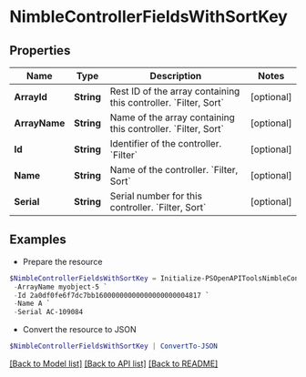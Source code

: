 # NimbleControllerFieldsWithSortKey
## Properties

Name | Type | Description | Notes
------------ | ------------- | ------------- | -------------
**ArrayId** | **String** | Rest ID of the array containing this controller. &#x60;Filter, Sort&#x60; | [optional] 
**ArrayName** | **String** | Name of the array containing this controller. &#x60;Filter, Sort&#x60; | [optional] 
**Id** | **String** | Identifier of the controller. &#x60;Filter&#x60; | [optional] 
**Name** | **String** | Name of the controller. &#x60;Filter, Sort&#x60; | [optional] 
**Serial** | **String** | Serial number for this controller. &#x60;Filter, Sort&#x60; | [optional] 

## Examples

- Prepare the resource
```powershell
$NimbleControllerFieldsWithSortKey = Initialize-PSOpenAPIToolsNimbleControllerFieldsWithSortKey  -ArrayId 2a0df0fe6f7dc7bb16000000000000000000004817 `
 -ArrayName myobject-5 `
 -Id 2a0df0fe6f7dc7bb16000000000000000000004817 `
 -Name A `
 -Serial AC-109084
```

- Convert the resource to JSON
```powershell
$NimbleControllerFieldsWithSortKey | ConvertTo-JSON
```

[[Back to Model list]](../README.md#documentation-for-models) [[Back to API list]](../README.md#documentation-for-api-endpoints) [[Back to README]](../README.md)

